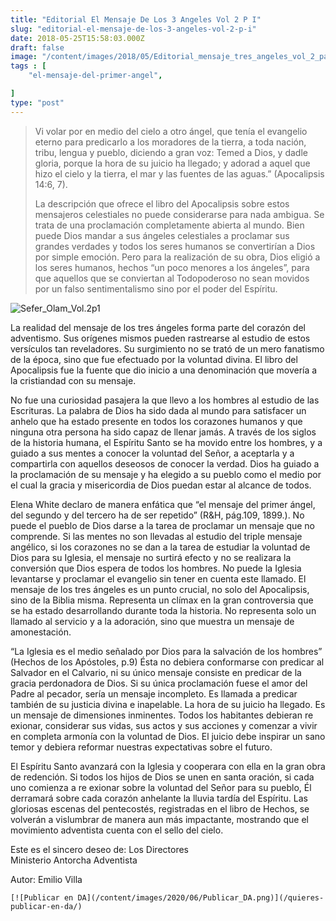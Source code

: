 ```yaml
---
title: "Editorial El Mensaje De Los 3 Angeles Vol 2 P I"
slug: "editorial-el-mensaje-de-los-3-angeles-vol-2-p-i"
date: 2018-05-25T15:58:03.000Z
draft: false
image: "/content/images/2018/05/Editorial_mensaje_tres_angeles_vol_2_parte_1.png"
tags : [
    "el-mensaje-del-primer-angel",

]
type: "post"
---
```


   
>  Vi volar por en medio del cielo a otro ángel, que tenía el evangelio eterno para predicarlo a los moradores de la tierra, a toda nación, tribu, lengua y pueblo, diciendo a gran voz: Temed a Dios, y dadle gloria, porque la hora de su juicio ha llegado; y adorad a aquel que hizo el cielo y la tierra, el mar y las fuentes de las aguas.” (Apocalipsis 14:6, 7).
> 
>   La descripción que ofrece el libro del Apocalipsis sobre estos mensajeros celestiales no puede considerarse para nada ambigua. Se trata de una proclamación completamente abierta al mundo. Bien puede Dios mandar a sus ángeles celestiales a proclamar sus grandes verdades y todos los seres humanos se convertirían a Dios por simple emoción. Pero para la realización de su obra, Dios eligió a los seres humanos, hechos “un poco menores a los ángeles”, para que aquellos que se conviertan al Todopoderoso no sean movidos por un falso sentimentalismo sino por el poder del Espíritu.

  ![Sefer_Olam_Vol.2p1](/content/images/2018/05/Sefer_Olam_Vol.2p1.png)

  La realidad del mensaje de los tres ángeles forma parte del corazón del adventismo. Sus orígenes mismos pueden rastrearse al estudio de estos versículos tan reveladores. Su surgimiento no se trató de un mero fanatismo de la época, sino que fue efectuado por la voluntad divina. El libro del Apocalipsis fue la fuente que dio inicio a una denominación que movería a la cristiandad con su mensaje.

 No fue una curiosidad pasajera la que llevo a los hombres al estudio de las Escrituras. La palabra de Dios ha sido dada al mundo para satisfacer un anhelo que ha estado presente en todos los corazones humanos y que ninguna otra persona ha sido capaz de llenar jamás. A través de los siglos de la historia humana, el Espíritu Santo se ha movido entre los hombres, y a guiado a sus mentes a conocer la voluntad del Señor, a aceptarla y a compartirla con aquellos deseosos de conocer la verdad. Dios ha guiado a la proclamación de su mensaje y ha elegido a su pueblo como el medio por el cual la gracia y misericordia de Dios puedan estar al alcance de todos.

 Elena White declaro de manera enfática que “el mensaje del primer ángel, del segundo y del tercero ha de ser repetido” (R&H, pág.109, 1899.). No puede el pueblo de Dios darse a la tarea de proclamar un mensaje que no comprende. Si las mentes no son llevadas al estudio del triple mensaje angélico, si los corazones no se dan a la tarea de estudiar la voluntad de Dios para su Iglesia, el mensaje no surtirá efecto y no se realizara la conversión que Dios espera de todos los hombres. No puede la Iglesia levantarse y proclamar el evangelio sin tener en cuenta este llamado. El mensaje de los tres ángeles es un punto crucial, no solo del Apocalipsis, sino de la Biblia misma. Representa un clímax en la gran controversia que se ha estado desarrollando durante toda la historia. No representa solo un llamado al servicio y a la adoración, sino que muestra un mensaje de amonestación.

 “La Iglesia es el medio señalado por Dios para la salvación de los hombres” (Hechos de los Apóstoles, p.9) Ésta no debiera conformarse con predicar al Salvador en el Calvario, ni su único mensaje consiste en predicar de la gracia perdonadora de Dios. Si su única proclamación fuese el amor del Padre al pecador, sería un mensaje incompleto. Es llamada a predicar también de su justicia divina e inapelable. La hora de su juicio ha llegado. Es un mensaje de dimensiones inminentes. Todos los habitantes debieran re exionar, considerar sus vidas, sus actos y sus acciones y comenzar a vivir en completa armonía con la voluntad de Dios. El juicio debe inspirar un sano temor y debiera reformar nuestras expectativas sobre el futuro.

 El Espíritu Santo avanzará con la Iglesia y cooperara con ella en la gran obra de redención. Si todos los hijos de Dios se unen en santa oración, si cada uno comienza a re exionar sobre la voluntad del Señor para su pueblo, Él derramará sobre cada corazón anhelante la lluvia tardía del Espíritu. Las gloriosas escenas del pentecostés, registradas en el libro de Hechos, se volverán a vislumbrar de manera aun más impactante, mostrando que el movimiento adventista cuenta con el sello del cielo.

 Este es el sincero deseo de: Los Directores  
 Ministerio Antorcha Adventista

 Autor: Emilio Villa

    [![Publicar en DA](/content/images/2020/06/Publicar_DA.png)](/quieres-publicar-en-da/) 